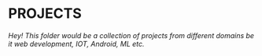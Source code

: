 # PROJECTS

###### Hey! This folder would be a collection of projects from different domains be it web development, IOT, Android, ML etc.

